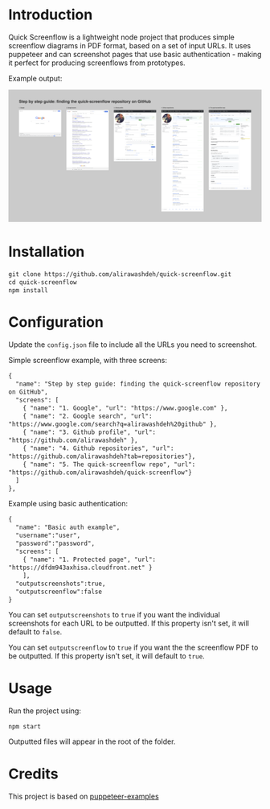 # Introduction

Quick Screenflow is a lightweight node project that produces simple screenflow diagrams in PDF format, based on a set of input URLs. It uses puppeteer and can screenshot pages that use basic authentication - making it perfect for producing screenflows from prototypes.

Example output:

![ScreenShot](screenshot.png)

# Installation

```
git clone https://github.com/alirawashdeh/quick-screenflow.git
cd quick-screenflow
npm install
```

# Configuration

Update the `config.json` file to include all the URLs you need to screenshot.

Simple screenflow example, with three screens:

```
{
  "name": "Step by step guide: finding the quick-screenflow repository on GitHub",
  "screens": [
    { "name": "1. Google", "url": "https://www.google.com" },
    { "name": "2. Google search", "url": "https://www.google.com/search?q=alirawashdeh%20github" },
    { "name": "3. Github profile", "url": "https://github.com/alirawashdeh" },
    { "name": "4. Github repositories", "url": "https://github.com/alirawashdeh?tab=repositories"},
    { "name": "5. The quick-screenflow repo", "url": "https://github.com/alirawashdeh/quick-screenflow"}
  ]
},
```

Example using basic authentication:

```
{
  "name": "Basic auth example",
  "username":"user",
  "password":"password",
  "screens": [
    { "name": "1. Protected page", "url": "https://dfdm943axhisa.cloudfront.net" }
    ],
  "outputscreenshots":true,
  "outputscreenflow":false
}
```
You can set `outputscreenshots` to `true` if you want the individual screenshots for each URL to be outputted. If this property isn't set, it will default to `false`.

You can set `outputscreenflow` to `true` if you want the the screenflow PDF to be outputted. If this property isn't set, it will default to `true`.

# Usage

Run the project using:

```
npm start
```

Outputted files will appear in the root of the folder.

# Credits
This project is based on
[puppeteer-examples](https://github.com/checkly/puppeteer-examples)
